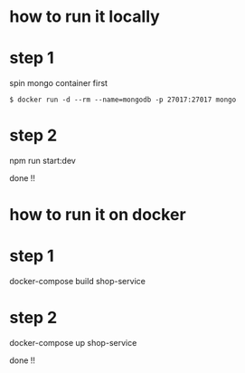 # how to run it locally

# step 1

spin mongo container first

    $ docker run -d --rm --name=mongodb -p 27017:27017 mongo

# step 2

npm run start:dev

done !!

# how to run it on docker

# step 1

docker-compose build shop-service

# step 2

docker-compose up shop-service

done !!
